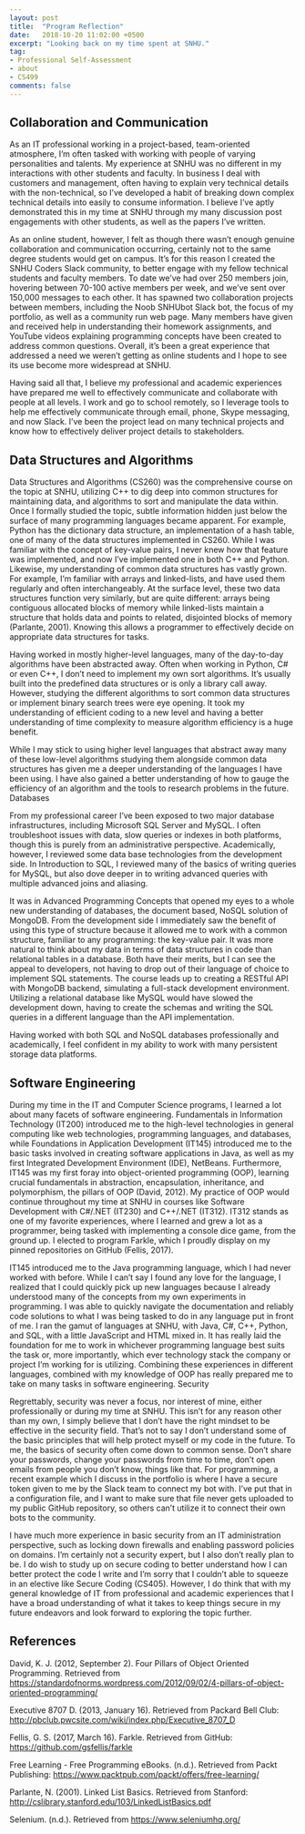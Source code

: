 ```yaml
---
layout: post
title:  "Program Reflection"
date:   2018-10-20 11:02:00 +0500
excerpt: "Looking back on my time spent at SNHU."
tag:
- Professional Self-Assessment
- about
- CS499
comments: false
---
```


## Collaboration and Communication

As an IT professional working in a project-based, team-oriented atmosphere, I’m often tasked with working with people of varying personalities and talents.  My experience at SNHU was no different in my interactions with other students and faculty.  In business I deal with customers and management, often having to explain very technical details with the non-technical, so I’ve developed a habit of breaking down complex technical details into easily to consume information.  I believe I’ve aptly demonstrated this in my time at SNHU through my many discussion post engagements with other students, as well as the papers I’ve written.

As an online student, however, I felt as though there wasn’t enough genuine collaboration and communication occurring, certainly not to the same degree students would get on campus.  It’s for this reason I created the SNHU Coders Slack community, to better engage with my fellow technical students and faculty members.  To date we’ve had over 250 members join, hovering between 70-100 active members per week, and we’ve sent over 150,000 messages to each other.  It has spawned two collaboration projects between members, including the Noob SNHUbot Slack bot, the focus of my portfolio, as well as a community run web page.  Many members have given and received help in understanding their homework assignments, and YouTube videos explaining programming concepts have been created to address common questions.  Overall, it’s been a great experience that addressed a need we weren’t getting as online students and I hope to see its use become more widespread at SNHU.

Having said all that, I believe my professional and academic experiences have prepared me well to effectively communicate and collaborate with people at all levels. I work and go to school remotely, so I leverage tools to help me effectively communicate through email, phone, Skype messaging, and now Slack.  I’ve been the project lead on many technical projects and know how to effectively deliver project details to stakeholders.

## Data Structures and Algorithms

Data Structures and Algorithms (CS260) was the comprehensive course on the topic at SNHU, utilizing C++ to dig deep into common structures for maintaining data, and algorithms to sort and manipulate the data within.  Once I formally studied the topic, subtle information hidden just below the surface of many programming languages became apparent.  For example, Python has the dictionary data structure, an implementation of a hash table, one of many of the data structures implemented in CS260.  While I was familiar with the concept of key-value pairs, I never knew how that feature was implemented, and now I’ve implemented one in both C++ and Python.  Likewise, my understanding of common data structures has vastly grown.  For example, I’m familiar with arrays and linked-lists, and have used them regularly and often interchangeably.  At the surface level, these two data structures function very similarly, but are quite different: arrays being contiguous allocated blocks of memory while linked-lists maintain a structure that holds data and points to related, disjointed blocks of memory (Parlante, 2001).  Knowing this allows a programmer to effectively decide on appropriate data structures for tasks.
	
Having worked in mostly higher-level languages, many of the day-to-day algorithms have been abstracted away.  Often when working in Python, C# or even C++, I don’t need to implement my own sort algorithms.  It’s usually built into the predefined data structures or is only a library call away.  However, studying the different algorithms to sort common data structures or implement binary search trees were eye opening.  It took my understanding of efficient coding to a new level and having a better understanding of time complexity to measure algorithm efficiency is a huge benefit.

While I may stick to using higher level languages that abstract away many of these low-level algorithms studying them alongside common data structures has given me a deeper understanding of the languages I have been using.  I have also gained a better understanding of how to gauge the efficiency of an algorithm and the tools to research problems in the future.
Databases

From my professional career I’ve been exposed to two major database infrastructures, including Microsoft SQL Server and MySQL.  I often troubleshoot issues with data, slow queries or indexes in both platforms, though this is purely from an administrative perspective.  Academically, however, I reviewed some data base technologies from the development side.  In Introduction to SQL, I reviewed many of the basics of writing queries for MySQL, but also dove deeper in to writing advanced queries with multiple advanced joins and aliasing.  

It was in Advanced Programming Concepts that opened my eyes to a whole new understanding of databases, the document based, NoSQL solution of MongoDB.   From the development side I immediately saw the benefit of using this type of structure because it allowed me to work with a common structure, familiar to any programming: the key-value pair.  It was more natural to think about my data in terms of data structures in code than relational tables in a database.  Both have their merits, but I can see the appeal to developers, not having to drop out of their language of choice to implement SQL statements.  The course leads up to creating a RESTful API with MongoDB backend, simulating a full-stack development environment.  Utilizing a relational database like MySQL would have slowed the development down, having to create the schemas and writing the SQL queries in a different language than the API implementation.

Having worked with both SQL and NoSQL databases professionally and academically, I feel confident in my ability to work with many persistent storage data platforms.

## Software Engineering

During my time in the IT and Computer Science programs, I learned a lot about many facets of software engineering.  Fundamentals in Information Technology (IT200) introduced me to the high-level technologies in general computing like web technologies, programming languages, and databases, while Foundations in Application Development (IT145) introduced me to the basic tasks involved in creating software applications in Java, as well as my first Integrated Development Environment (IDE), NetBeans.  Furthermore, IT145 was my first foray into object-oriented programming (OOP), learning crucial fundamentals in abstraction, encapsulation, inheritance, and polymorphism, the pillars of OOP (David, 2012).  My practice of OOP would continue throughout my time at SNHU in courses like Software Development with C#/.NET (IT230) and C++/.NET (IT312).  IT312 stands as one of my favorite experiences, where I learned and grew a lot as a programmer, being tasked with implementing a console dice game, from the ground up.  I elected to program Farkle, which I proudly display on my pinned repositories on GitHub (Fellis, 2017).  

IT145 introduced me to the Java programming language, which I had never worked with before.  While I can’t say I found any love for the language, I realized that I could quickly pick up new languages because I already understood many of the concepts from my own experiments in programming.  I was able to quickly navigate the documentation and reliably code solutions to what I was being tasked to do in any language put in front of me.  I ran the gamut of languages at SNHU, with Java, C#, C++, Python, and SQL, with a little JavaScript and HTML mixed in.  It has really laid the foundation for me to work in whichever programming language best suits the task or, more importantly, which ever technology stack the company or project I’m working for is utilizing.  Combining these experiences in different languages, combined with my knowledge of OOP has really prepared me to take on many tasks in software engineering.
Security

Regrettably, security was never a focus, nor interest of mine, either professionally or during my time at SNHU.  This isn’t for any reason other than my own, I simply believe that I don’t have the right mindset to be effective in the security field.  That’s not to say I don’t understand some of the basic principles that will help protect myself or my code in the future.  To me, the basics of security often come down to common sense.  Don’t share your passwords, change your passwords from time to time, don’t open emails from people you don’t know, things like that.  For programming, a recent example which I discuss in the portfolio is where I have a secure token given to me by the Slack team to connect my bot with.  I’ve put that in a configuration file, and I want to make sure that file never gets uploaded to my public GitHub repository, so others can’t utilize it to connect their own bots to the community.

I have much more experience in basic security from an IT administration perspective, such as locking down firewalls and enabling password policies on domains.  I’m certainly not a security expert, but I also don’t really plan to be.  I do wish to study up on secure coding to better understand how I can better protect the code I write and I’m sorry that I couldn’t able to squeeze in an elective like Secure Coding (CS405).  However, I do think that with my general knowledge of IT from professional and academic experiences that I have a broad understanding of what it takes to keep things secure in my future endeavors and look forward to exploring the topic further.

## References

David, K. J. (2012, September 2). Four Pillars of Object Oriented Programming. Retrieved from https://standardofnorms.wordpress.com/2012/09/02/4-pillars-of-object-oriented-programming/

Executive 8707 D. (2013, January 16). Retrieved from Packard Bell Club: http://pbclub.pwcsite.com/wiki/index.php/Executive_8707_D

Fellis, G. S. (2017, March 16). Farkle. Retrieved from GitHub: https://github.com/gsfellis/farkle

Free Learning - Free Programming eBooks. (n.d.). Retrieved from Packt Publishing: https://www.packtpub.com/packt/offers/free-learning/

Parlante, N. (2001). Linked List Basics. Retrieved from Stanford: http://cslibrary.stanford.edu/103/LinkedListBasics.pdf

Selenium. (n.d.). Retrieved from https://www.seleniumhq.org/
